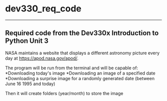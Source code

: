 # dev330_req_code
---
## Required code from the Dev330x Introduction to Python Unit 3

NASA maintains a website that displays a different astronomy picture every day at https://apod.nasa.gov/apod/.

The program will be run from the terminal and will be capable of:
*Downloading today's image
*Downloading an image of a specified date
*Downloading a surprise image for a randomly generated date (between June 16 1995 and today)

Then it will create folders (year/month) to store the image
